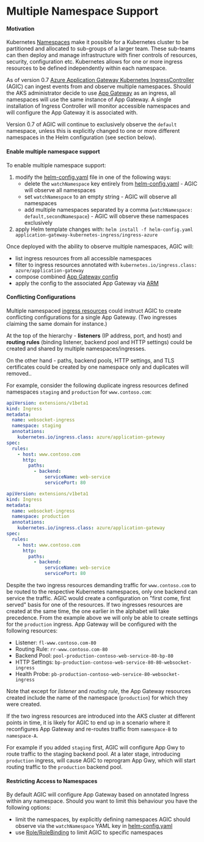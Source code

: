 # Multiple Namespace Support

#### Motivation
Kubernetes [Namespaces](https://kubernetes.io/docs/concepts/overview/working-with-objects/namespaces/)
make it possible for a Kubernetes cluster to be partitioned and allocated to
sub-groups of a larger team. These sub-teams can then deploy and manage
infrastructure with finer controls of resources, security, configuration etc.
Kubernetes allows for one or more ingress resources to be defined independently
within each namespace.

As of version 0.7 [Azure Application Gateway Kubernetes
IngressController](https://github.com/Azure/application-gateway-kubernetes-ingress/blob/master/README.md)
(AGIC) can ingest events from and observe multiple namespaces. Should the AKS
administrator decide to use [App
Gateway](https://azure.microsoft.com/en-us/services/application-gateway/) as an
ingress, all namespaces will use the same instance of App Gateway. A single
installation of Ingress Controller will monitor accessible namespaces and will
configure the App Gateway it is associated with.

Version 0.7 of AGIC will continue to exclusively observe the `default`
namespace, unless this is explicitly changed to one or more different
namespaces in the Helm configuration (see section below).

#### Enable multiple namespace support
To enable multiple namespace support:
1. modify the [helm-config.yaml](examples/helm-config.yaml) file in one of the following ways:
   - delete the `watchNamespace` key entirely from [helm-config.yaml](examples/helm-config.yaml) - AGIC will observe all namespaces
   - set `watchNamespace` to an empty string - AGIC will observe all namespaces
   - add multiple namespaces separated by a comma (`watchNamespace: default,secondNamespace`) - AGIC will observe these namespaces exclusively
2. apply  Helm template changes with: `helm install -f helm-config.yaml application-gateway-kubernetes-ingress/ingress-azure`

Once deployed with the ability to observe multiple namespaces, AGIC will:
  - list ingress resources from all accessible namespaces
  - filter to ingress resources annotated with `kubernetes.io/ingress.class: azure/application-gateway`
  - compose combined [App Gateway config](https://github.com/Azure/azure-sdk-for-go/blob/37f3f4162dfce955ef5225ead57216cf8c1b2c70/services/network/mgmt/2016-06-01/network/models.go#L1710-L1744)
  - apply the config to the associated App Gateway via [ARM](https://docs.microsoft.com/en-us/azure/azure-resource-manager/resource-group-overview)

#### Conflicting Configurations
Multiple namespaced [ingress resources](https://kubernetes.io/docs/concepts/services-networking/ingress/#the-ingress-resource)
could instruct AGIC to create conflicting configurations for a single App Gateway. (Two ingresses claiming the same
domain for instance.)

At the top of the hierarchy - **listeners** (IP address, port, and host) and **routing rules** (binding listener,
backend pool and HTTP settings) could be created and shared by multiple namespaces/ingresses.

On the other hand - paths, backend pools, HTTP settings, and TLS certificates could be created by one namespace only
and duplicates will removed..

For example, consider the following duplicate ingress resources defined
namespaces `staging` and `production` for `www.contoso.com`:
```yaml
apiVersion: extensions/v1beta1
kind: Ingress
metadata:
  name: websocket-ingress
  namespace: staging
  annotations:
    kubernetes.io/ingress.class: azure/application-gateway
spec:
  rules:
    - host: www.contoso.com
      http:
        paths:
          - backend:
              serviceName: web-service
              servicePort: 80
```

```yaml
apiVersion: extensions/v1beta1
kind: Ingress
metadata:
  name: websocket-ingress
  namespace: production
  annotations:
    kubernetes.io/ingress.class: azure/application-gateway
spec:
  rules:
    - host: www.contoso.com
      http:
        paths:
          - backend:
              serviceName: web-service
              servicePort: 80
```

Despite the two ingress resources demanding traffic for `www.contoso.com` to be
routed to the respective Kubernetes namespaces, only one backend can service
the traffic. AGIC would create a configuration on "first come, first served"
basis for one of the resources. If two ingresses resources are created at the
same time, the one earlier in the alphabet will take
precedence. From the example above we will only be able to create settings for
the `production` ingress. App Gateway will be configured with the following
resources:

  - Listener: `fl-www.contoso.com-80`
  - Routing Rule: `rr-www.contoso.com-80`
  - Backend Pool: `pool-production-contoso-web-service-80-bp-80`
  - HTTP Settings: `bp-production-contoso-web-service-80-80-websocket-ingress`
  - Health Probe: `pb-production-contoso-web-service-80-websocket-ingress`

Note that except for *listener* and *routing rule*, the App Gateway resources created include the name
of the namespace (`production`) for which they were created.

If the two ingress resources are introduced into the AKS cluster at different
points in time, it is likely for AGIC to end up in a scenario where it
reconfigures App Gateway and re-routes traffic from `namespace-B` to
`namespace-A`.

For example if you added `staging` first, AGIC will configure App Gwy to route
traffic to the staging backend pool. At a later stage, introducing `production`
ingress, will cause AGIC to reprogram App Gwy, which will start routing traffic
to the `production` backend pool.

#### Restricting Access to Namespaces
By default AGIC will configure App Gateway based on annotated Ingress within
any namespace. Should you want to limit this behaviour you have the following
options:
  - limit the namespaces, by explicitly defining namespaces AGIC should observe via the `watchNamespace` YAML key in [helm-config.yaml](examples/helm-config.yaml)
  - use [Role/RoleBinding](https://docs.microsoft.com/en-us/azure/aks/azure-ad-rbac) to limit AGIC to specific namespaces
